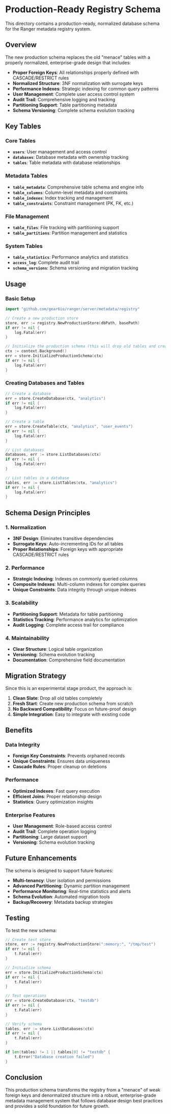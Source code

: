 # Production-Ready Registry Schema

This directory contains a production-ready, normalized database schema for the Ranger metadata registry system.

## Overview

The new production schema replaces the old "menace" tables with a properly normalized, enterprise-grade design that includes:

- **Proper Foreign Keys**: All relationships properly defined with CASCADE/RESTRICT rules
- **Normalized Structure**: 3NF normalization with surrogate keys
- **Performance Indexes**: Strategic indexing for common query patterns
- **User Management**: Complete user access control system
- **Audit Trail**: Comprehensive logging and tracking
- **Partitioning Support**: Table partitioning metadata
- **Schema Versioning**: Complete schema evolution tracking

## Key Tables

### Core Tables
- **`users`**: User management and access control
- **`databases`**: Database metadata with ownership tracking
- **`tables`**: Table metadata with database relationships

### Metadata Tables
- **`table_metadata`**: Comprehensive table schema and engine info
- **`table_columns`**: Column-level metadata and constraints
- **`table_indexes`**: Index tracking and management
- **`table_constraints`**: Constraint management (PK, FK, etc.)

### File Management
- **`table_files`**: File tracking with partitioning support
- **`table_partitions`**: Partition management and statistics

### System Tables
- **`table_statistics`**: Performance analytics and statistics
- **`access_log`**: Complete audit trail
- **`schema_versions`**: Schema versioning and migration tracking

## Usage

### Basic Setup

```go
import "github.com/gear6io/ranger/server/metadata/registry"

// Create a new production store
store, err := registry.NewProductionStore(dbPath, basePath)
if err != nil {
    log.Fatal(err)
}

// Initialize the production schema (this will drop old tables and create new ones)
ctx := context.Background()
err = store.InitializeProductionSchema(ctx)
if err != nil {
    log.Fatal(err)
}
```

### Creating Databases and Tables

```go
// Create a database
err = store.CreateDatabase(ctx, "analytics")
if err != nil {
    log.Fatal(err)
}

// Create a table
err = store.CreateTable(ctx, "analytics", "user_events")
if err != nil {
    log.Fatal(err)
}

// List databases
databases, err := store.ListDatabases(ctx)
if err != nil {
    log.Fatal(err)
}

// List tables in a database
tables, err := store.ListTables(ctx, "analytics")
if err != nil {
    log.Fatal(err)
}
```

## Schema Design Principles

### 1. Normalization
- **3NF Design**: Eliminates transitive dependencies
- **Surrogate Keys**: Auto-incrementing IDs for all tables
- **Proper Relationships**: Foreign keys with appropriate CASCADE/RESTRICT rules

### 2. Performance
- **Strategic Indexing**: Indexes on commonly queried columns
- **Composite Indexes**: Multi-column indexes for complex queries
- **Unique Constraints**: Data integrity through unique indexes

### 3. Scalability
- **Partitioning Support**: Metadata for table partitioning
- **Statistics Tracking**: Performance analytics for optimization
- **Audit Logging**: Complete access trail for compliance

### 4. Maintainability
- **Clear Structure**: Logical table organization
- **Versioning**: Schema evolution tracking
- **Documentation**: Comprehensive field documentation

## Migration Strategy

Since this is an experimental stage product, the approach is:

1. **Clean Slate**: Drop all old tables completely
2. **Fresh Start**: Create new production schema from scratch
3. **No Backward Compatibility**: Focus on future-proof design
4. **Simple Integration**: Easy to integrate with existing code

## Benefits

### Data Integrity
- **Foreign Key Constraints**: Prevents orphaned records
- **Unique Constraints**: Ensures data uniqueness
- **Cascade Rules**: Proper cleanup on deletions

### Performance
- **Optimized Indexes**: Fast query execution
- **Efficient Joins**: Proper relationship design
- **Statistics**: Query optimization insights

### Enterprise Features
- **User Management**: Role-based access control
- **Audit Trail**: Complete operation logging
- **Partitioning**: Large dataset support
- **Versioning**: Schema evolution tracking

## Future Enhancements

The schema is designed to support future features:

- **Multi-tenancy**: User isolation and permissions
- **Advanced Partitioning**: Dynamic partition management
- **Performance Monitoring**: Real-time statistics and alerts
- **Schema Evolution**: Automated migration tools
- **Backup/Recovery**: Metadata backup strategies

## Testing

To test the new schema:

```go
// Create test store
store, err := registry.NewProductionStore(":memory:", "/tmp/test")
if err != nil {
    t.Fatal(err)
}

// Initialize schema
err = store.InitializeProductionSchema(ctx)
if err != nil {
    t.Fatal(err)
}

// Test operations
err = store.CreateDatabase(ctx, "testdb")
if err != nil {
    t.Fatal(err)
}

// Verify schema
tables, err := store.ListDatabases(ctx)
if err != nil {
    t.Fatal(err)
}

if len(tables) != 1 || tables[0] != "testdb" {
    t.Error("Database creation failed")
}
```

## Conclusion

This production schema transforms the registry from a "menace" of weak foreign keys and denormalized structure into a robust, enterprise-grade metadata management system that follows database design best practices and provides a solid foundation for future growth.

